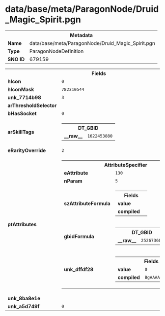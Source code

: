 <h1>data/base/meta/ParagonNode/Druid_Magic_Spirit.pgn</h1><table><tr><th colspan="100%">Metadata</th></tr><tr><td><b>Name</b></td><td>data/base/meta/ParagonNode/Druid_Magic_Spirit.pgn</td></tr><tr><td><b>Type</b></td><td>ParagonNodeDefinition</td></tr><tr><td><b>SNO ID</b></td><td>679159</td></tr></table>

<table><tr><th colspan="100%">Fields</th></tr><tr><td><b>hIcon</b></td><td><code>0</code></td></tr><tr><td><b>hIconMask</b></td><td><code>782310544</code></td></tr><tr><td><b>unk_7714b98</b></td><td><code>3</code></td></tr><tr><td><b>arThresholdSelector</b></td><td></td></tr><tr><td><b>bHasSocket</b></td><td><code>0</code></td></tr><tr><td><b>arSkillTags</b></td><td><table><tr><th colspan="100%">DT_GBID</th></tr><tr><td><b>__raw__</b></td><td><code>1622453880</code></td></tr></table>


</td></tr><tr><td><b>eRarityOverride</b></td><td><code>2</code></td></tr><tr><td><b>ptAttributes</b></td><td><table><tr><th colspan="100%">AttributeSpecifier</th></tr><tr><td><b>eAttribute</b></td><td><code>130</code></td></tr><tr><td><b>nParam</b></td><td><code>5</code></td></tr><tr><td><b>szAttributeFormula</b></td><td><table><tr><th colspan="100%">Fields</th></tr><tr><td><b>value</b></td><td><code></code></td></tr><tr><td><b>compiled</b></td><td><code></code></td></tr></table>

</td></tr><tr><td><b>gbidFormula</b></td><td><table><tr><th colspan="100%">DT_GBID</th></tr><tr><td><b>__raw__</b></td><td><code>2526736029</code></td></tr></table>

</td></tr><tr><td><b>unk_dffdf28</b></td><td><table><tr><th colspan="100%">Fields</th></tr><tr><td><b>value</b></td><td><code>0</code></td></tr><tr><td><b>compiled</b></td><td><code>BgAAAAAAAAAAAAAA</code></td></tr></table>

</td></tr></table>


</td></tr><tr><td><b>unk_8ba8e1e</b></td><td></td></tr><tr><td><b>unk_a5d749f</b></td><td><code>0</code></td></tr></table>

